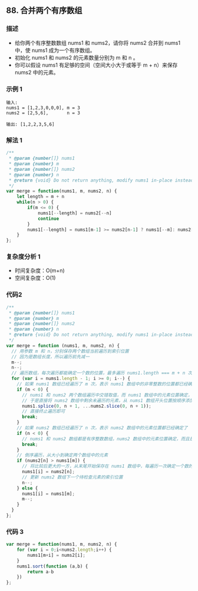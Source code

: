 <!--
 * @Author: your name
 * @Date: 2020-03-09 22:20:59
 * @LastEditTime: 2020-09-10 21:12:22
 * @LastEditors: Please set LastEditors
 * @Description: In User Settings Edit
 * @FilePath: /leetcode_fe/451-500/485_最大连续1的个数.md
 -->
## 88. 合并两个有序数组

### 描述
+ 给你两个有序整数数组 nums1 和 nums2，请你将 nums2 合并到 nums1 中，使 nums1 成为一个有序数组。
+ 初始化 nums1 和 nums2 的元素数量分别为 m 和 n 。
+ 你可以假设 nums1 有足够的空间（空间大小大于或等于 m + n）来保存 nums2 中的元素。


### 示例 1
```
输入:
nums1 = [1,2,3,0,0,0], m = 3
nums2 = [2,5,6],       n = 3

输出: [1,2,2,3,5,6]

```

### 解法 1
```js
/**
 * @param {number[]} nums1
 * @param {number} m
 * @param {number[]} nums2
 * @param {number} n
 * @return {void} Do not return anything, modify nums1 in-place instead.
 */
var merge = function(nums1, m, nums2, n) {
    let length = m + n
    while(n > 0) {
        if(m <= 0) {
            nums1[--length] = nums2[--n]
            continue
        }
        nums1[--length] = nums1[m-1] >= nums2[n-1] ? nums1[--m]: nums2[--n]
    }
};

```

### 复杂度分析 1
+ 时间复杂度：O(m+n)
+ 空间复杂度：O(1)


### 代码2
```js
/**
 * @param {number[]} nums1
 * @param {number} m
 * @param {number[]} nums2
 * @param {number} n
 * @return {void} Do not return anything, modify nums1 in-place instead.
 */
var merge = function (nums1, m, nums2, n) {
  // 用参数 m 和 n，分别保存两个数组当前遍历到索引位置
  // 因为是数组长度，所以遍历前先减一
  m--;
  n--;
  // 遍历数组，每次遍历都能确定一个数的位置，最多遍历 nums1.length === m + n 次
  for (var i = nums1.length - 1; i >= 0; i--) {
    // 如果 nums1 数组已经遍历了 m 次，表示 nums1 数组中的非零整数的位置都已经确定了
    if (m < 0) {
      // nums1 和 nums2 两个数组遍历中交错取值，而 nums1 数组中的元素位置确定，表明 nums2 数组中剩余未遍历的元素都比 nums1 数组中最后一次遍历的元素要小
      // 于是直接将 nums2 数组中剩余未遍历的元素，从 nums1 数组开头位置按顺序添加，并删除 nums2 数组中原来的元素
      nums1.splice(0, n + 1, ...nums2.slice(0, n + 1));
      // 直接终止遍历即可
      break;
    }
    // 如果 nums2 数组已经遍历了 n 次，表示 nums2 数组中的元素位置都已经确定了
    if (n < 0) {
      // nums1 和 nums2 数组都是有序整数数组，nums2 数组中的元素位置确定，而且是从后往前修改 nums1 数组，表明 nums1 数组中剩余未遍历的元素，是有序且无需遍历，即 nums1 数组已经是组合完成并有序的了，直接终止遍历即可
      break;
    }
    // 倒序遍历，从大小到确定两个数组中的元素
    if (nums2[n] > nums1[m]) {
      // 将比较后更大的一方，从末尾开始保存在 nums1 数组中，每遍历一次确定一个数的位置
      nums1[i] = nums2[n];
      // 更新 nums2 数组下一个待检查元素的索引位置
      n--;
    } else {
      nums1[i] = nums1[m];
      m--;
    }
  }
};
```

### 代码 3
```js
var merge = function(nums1, m, nums2, n) {
    for (var i = 0;i<nums2.length;i++) {
        nums1[m+i] = nums2[i];
    }
    nums1.sort(function (a,b) {
        return a-b
    })
};
```